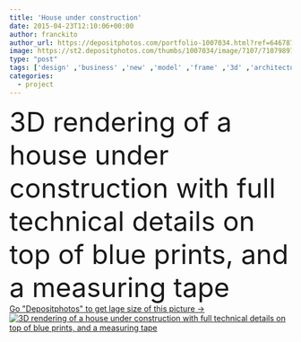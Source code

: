 ```yaml
---
title: 'House under construction'
date: 2015-04-23T12:10:06+00:00
author: franckito
author_url: https://depositphotos.com/portfolio-1007034.html?ref=64678756
image: https://st2.depositphotos.com/thumbs/1007034/image/7107/71079897/api_thumb_450.jpg?forcejpeg=true
type: "post"
tags: ['design' ,'business' ,'new' ,'model' ,'frame' ,'3d' ,'architecture' ,'building' ,'construction' ,'house' ,'industry' ,'structure' ,'home' ,'roof' ,'sound' ,'tile' ,'panel' ,'development' ,'measuring' ,'scale' ,'tape' ,'wood' ,'project' ,'roll' ,'material' ,'beam' ,'draft' ,'engineering' ,'site' ,'plan' ,'residential' ,'improve' ,'technical' ,'ruler' ,'details' ,'layer' ,'rendering' ,'girder' ,'renovate' ,'incomplete' ,'blueprint' ,'thermal' ,'unfinished' ,'insulation' ,'roofing' ,'reform' ,'plasterboard' ,'real estate' ,'full house' ,'construction technical' ]
categories: 
  - project
---
```

<div aling="center">
            <font size="60"> 3D rendering of a house under construction with full technical details on top of blue prints, and a measuring tape</font>   
</div>
<div>
    <a href='https://st2.depositphotos.com/thumbs/1007034/image/7107/71079897/api_thumb_450.jpg?forcejpeg=true?ref=64678756' target=_blank > Go "Depositphotos" to get lage size of this picture ->
        <img href='https://st2.depositphotos.com/thumbs/1007034/image/7107/71079897/api_thumb_450.jpg?forcejpeg=true?ref=64678756' src='https://st2.depositphotos.com/1007034/7107/i/950/depositphotos_71079897-stock-photo-house-under-construction.jpg?forcejpeg=true' alt='3D rendering of a house under construction with full technical details on top of blue prints, and a measuring tape' >
    </a>
</div>

